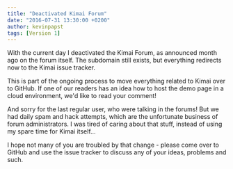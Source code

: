```yaml
---
title: "Deactivated Kimai Forum"
date: "2016-07-31 13:30:00 +0200"
author: kevinpapst
tags: [Version 1]
---
```


With the current day I deactivated the Kimai Forum, as announced month ago on the forum itself.
 The subdomain still exists, but everything redirects now to the Kimai issue tracker.

This is part of the ongoing process to move everything related to Kimai over to GitHub. 
 If one of our readers has an idea how to host the demo page in a cloud environment, we'd like to read your comment!

And sorry for the last regular user, who were talking in the forums!
 But we had daily spam and hack attempts, which are the unfortunate business of forum administrators. 
 I was tired of caring about that stuff, instead of using my spare time for Kimai itself... 
 
I hope not many of you are troubled by that change - please come over to GitHub and use the issue tracker to discuss 
 any of your ideas, problems and such. 
